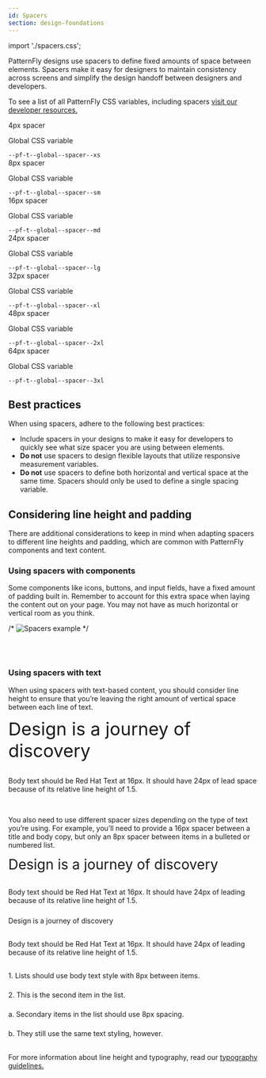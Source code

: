 ```yaml
---
id: Spacers
section: design-foundations
---
```

import './spacers.css';


PatternFly designs use spacers to define fixed amounts of space between elements. Spacers make it easy for designers to maintain consistency across screens and  simplify the design handoff between designers and developers.

To see a list of all PatternFly CSS variables, including spacers [visit our developer resources.](/developer-resources/global-css-variables)

<div class="pf-v6-u-display-flex pf-v6-u-flex-direction-row pf-v6-u-mb-lg">
  <div class="ws-content-spacer4">
  </div>
  <div class="pf-v6-u-display-flex pf-v6-u-flex-direction-column">
    <div class="ws-content-spacerTitle">4px spacer</div>
    <div class="pf-v6-u-display-flex pf-v6-u-flex-direction-row">
      <p class="pf-v6-u-my-0 pf-v6-u-mr-sm ws-content-p">Global CSS variable </p>
      <code className="ws-code">--pf-t--global--spacer--xs</code>
    </div>
  </div>
</div>

<div class="pf-v6-u-display-flex pf-v6-u-flex-direction-row pf-v6-u-mb-lg">
  <div class="ws-content-spacer8">
  </div>
  <div class="pf-v6-u-display-flex pf-v6-u-flex-direction-column">
    <div class="ws-content-spacerTitle">8px spacer</div>
    <div class="pf-v6-u-display-flex pf-v6-u-flex-direction-row">
      <p class="pf-v6-u-my-0 pf-v6-u-mr-sm ws-content-p">Global CSS variable </p>
      <code className="ws-code">--pf-t--global--spacer--sm</code>
    </div>
  </div>
</div>

<div class="pf-v6-u-display-flex pf-v6-u-flex-direction-row pf-v6-u-mb-lg">
  <div class="ws-content-spacer16">
  </div>
  <div class="pf-v6-u-display-flex pf-v6-u-flex-direction-column">
    <div class="ws-content-spacerTitle">16px spacer</div>
    <div class="pf-v6-u-display-flex pf-v6-u-flex-direction-row">
      <p class="pf-v6-u-my-0 pf-v6-u-mr-sm ws-content-p">Global CSS variable </p>
      <code className="ws-code">--pf-t--global--spacer--md</code>
    </div>
  </div>
</div>

<div class="pf-v6-u-display-flex pf-v6-u-flex-direction-row pf-v6-u-mb-lg">
  <div class="ws-content-spacer24">
  </div>
  <div class="pf-v6-u-display-flex pf-v6-u-flex-direction-column">
    <div class="ws-content-spacerTitle">24px spacer</div>
    <div class="pf-v6-u-display-flex pf-v6-u-flex-direction-row">
      <p class="pf-v6-u-my-0 pf-v6-u-mr-sm ws-content-p">Global CSS variable </p>
      <code className="ws-code">--pf-t--global--spacer--lg</code>
    </div>
  </div>
</div>

<div class="pf-v6-u-display-flex pf-v6-u-flex-direction-row pf-v6-u-mb-lg">
  <div class="ws-content-spacer32">
  </div>
  <div class="pf-v6-u-display-flex pf-v6-u-flex-direction-column">
    <div class="ws-content-spacerTitle">32px spacer</div>
    <div class="pf-v6-u-display-flex pf-v6-u-flex-direction-row">
      <p class="pf-v6-u-my-0 pf-v6-u-mr-sm ws-content-p">Global CSS variable </p>
      <code className="ws-code">--pf-t--global--spacer--xl</code>
    </div>
  </div>
</div>

<div class="pf-v6-u-display-flex pf-v6-u-flex-direction-row pf-v6-u-mb-lg">
  <div class="ws-content-spacer48">
  </div>
  <div class="pf-v6-u-display-flex pf-v6-u-flex-direction-column">
    <div class="ws-content-spacerTitle">48px spacer</div>
    <div class="pf-v6-u-display-flex pf-v6-u-flex-direction-row">
      <p class="pf-v6-u-my-0 pf-v6-u-mr-sm ws-content-p">Global CSS variable </p>
      <code className="ws-code">--pf-t--global--spacer--2xl</code>
    </div>
  </div>
</div>

<div class="pf-v6-u-display-flex pf-v6-u-flex-direction-row pf-v6-u-mb-lg">
  <div class="ws-content-spacer64">
  </div>
  <div class="pf-v6-u-display-flex pf-v6-u-flex-direction-column">
    <div class="ws-content-spacerTitle">64px spacer</div>
    <div class="pf-v6-u-display-flex pf-v6-u-flex-direction-row">
      <p class="pf-v6-u-my-0 pf-v6-u-mr-sm ws-content-p">Global CSS variable </p>
      <code className="ws-code">--pf-t--global--spacer--3xl</code>
    </div>
  </div>
</div>

## Best practices

When using spacers, adhere to the following best practices: 

- Include spacers in your designs to make it easy for developers to quickly see what size spacer you are using between elements.
- **Do not** use spacers to design flexible layouts that utilize responsive measurement variables.
- **Do not** use spacers to define both horizontal and vertical space at the same time. Spacers should only be used to define a single spacing variable.

## Considering line height and padding

There are additional considerations to keep in mind when adapting spacers to different line heights and padding, which are common with PatternFly components and text content.

### Using spacers with components

Some components like icons, buttons, and input fields, have a fixed amount of padding built in. Remember to account for this extra space when laying the content out on your page. You may not have as much horizontal or vertical room as you think.

/* <img src="./padding-example.png" alt="Spacers example" style="background-color: var(--pf-v6-global--palette--white)" /> */

<br/>
<br/>

### Using spacers with text 

When using spacers with text-based content, you should consider line height to ensure that you’re leaving the right amount of vertical space between each line of text. 

  <div class="content-inner-div">
    <div class="ws-content-border" style="font-size: 36px;">
      Design is a journey of discovery
    </div>
    <div class="ws-content-spacer16" style="height: 16px;">
    </div>
    <p class="ws-content-border ws-content-p">
  Body text should be Red Hat Text at 16px. It should have 24px of lead space because of its relative line height of 1.5.
    </p>
  </div>

<br/>

You also need to use different spacer sizes depending on the type of text you’re using. For example, you’ll need to provide a 16px spacer between a title and body copy, but only an 8px spacer between items in a bulleted or numbered list.

  <div class="content-inner-div">
    <div class="ws-content-border" style="font-size: 28px">
      Design is a journey of discovery
    </div>
    <div class="ws-content-spacer16" style="height: 16px;">
    </div>
    <p class="ws-content-border ws-content-p" style="margin-bottom: 0;">
      Body text should be Red Hat Text at 16px. It should have 24px of leading because of its relative line height of 1.5.
    </p>
    <div class="ws-content-spacer24" style="height: 24px;">
    </div>
    <div class="h2 ws-content-border">
      Design is a journey of discovery
    </div>
    <div class="ws-content-spacer16" style="height: 16px;">
    </div>
    <p class="ws-content-border ws-content-p" style="margin-bottom: 0;">
      Body text should be Red Hat Text at 16px. It should have 24px of leading because of its relative line height of 1.5.
    </p>
    <div class="ws-content-spacer16" style="height: 16px;">
    </div>
    <p class="ws-content-border ws-content-p" style="margin-bottom: 0;">
      1. Lists should use body text style with 8px between items.
    </p>
    <div class="ws-content-spacer8" style="height: 8px;">
    </div>
    <p class="ws-content-border ws-content-p" style="margin-bottom: 0;">
      2. This is the second item in the list.
    </p>
    <div class="ws-content-spacer8" style="height: 8px;">
    </div>
    <p class="ws-content-border ws-content-p" style="margin-bottom: 0;">
      a. Secondary items in the list should use 8px spacing.
    </p>
    <div class="ws-content-spacer8" style="height: 8px;">
    </div>
    <p class="ws-content-border ws-content-p" style="margin-bottom: 0;">
      b. They still use the same text styling, however.
    </p>
  </div>

<br/>

For more information about line height and typography, read our [typography guidelines.](/design-foundations/typography)

